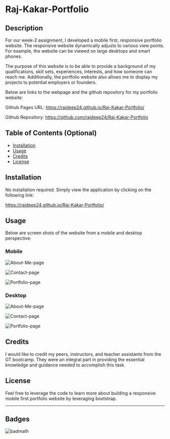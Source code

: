 # Raj-Kakar-Portfolio

## Description

For our week-2 assignment, I developed a mobile first, responsive portfolio website. The responsive website dynamically adjusts to various view points. For example, the website can be viewed on large desktops and smart phones.

The purpose of this website is to be able to provide a background of my qualifications, skill sets, experiences, interests, and how someone can reach me. Additionally, the portfolio website also allows me to display my projects to potential employers or founders.

Below are links to the webpage and the github repository for my portfolio website:

Github Pages URL: <https://rajdeep24.github.io/Raj-Kakar-Portfolio/>

Github Repository: <https://github.com/rajdeep24/Raj-Kakar-Portfolio>

## Table of Contents (Optional)

- [Installation](#installation)
- [Usage](#usage)
- [Credits](#credits)
- [License](#license)

## Installation

No installation required. Simply view the application by clicking on the following link:

<https://rajdeep24.github.io/Raj-Kakar-Portfolio/>

## Usage

Below are screen shots of the website from a mobile and desktop perspective:

### Mobile

![About-Me-page](/assets/images/app_screen_shots/mobile_view_about.png)

![Contact-page](/assets/images/app_screen_shots/mobile_view_contact.png)

![Portfolio-page](/assets/images/app_screen_shots/mobile_view_portfolio.png)

### Desktop

![About-Me-page](/assets/images/app_screen_shots/desktop_view_about.png)

![Contact-page](/assets/images/app_screen_shots/desktop_view_contact.png)

![Portfolio-page](/assets/images/app_screen_shots/desktop_view_portfolio.png)

## Credits

I would like to credit my peers, instructors, and teacher assistants from the GT bootcamp. They were an integral part in providing the essential knowledge and guidance needed to accomplish this task.

## License

Feel free to leverage the code to learn more about building a responsive mobile first portfolio website by leveraging bootstrap.

---

## Badges

![badmath](https://img.shields.io/website?down_color=yellow&down_message=Ofline&up_color=Blue&up_message=Online&url=https%3A%2F%2Fimg.shields.io%2Fwebsite%2FPROTOCOL%2FURLREST.svg.)
